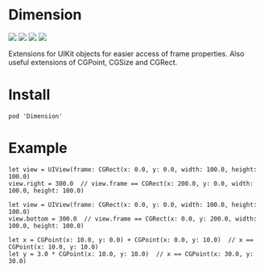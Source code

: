 # Dimension

[![](https://img.shields.io/cocoapods/v/Dimension.svg?style=flat-square)](https://cocoapods.org/pods/Dimension)
![](https://img.shields.io/travis/materik/meviewextensions.svg?style=flat-square)
![](https://img.shields.io/cocoapods/p/Dimension.svg?style=flat-square)
![](https://img.shields.io/cocoapods/l/Dimension.svg?style=flat-square)

Extensions for UIKit objects for easier access of frame properties.
Also useful extensions of CGPoint, CGSize and CGRect.

# Install

```
pod 'Dimension'
```

# Example

```
let view = UIView(frame: CGRect(x: 0.0, y: 0.0, width: 100.0, height: 100.0)
view.right = 300.0  // view.frame == CGRect(x: 200.0, y: 0.0, width: 100.0, height: 100.0)
```
```
let view = UIView(frame: CGRect(x: 0.0, y: 0.0, width: 100.0, height: 100.0)
view.bottom = 300.0  // view.frame == CGRect(x: 0.0, y: 200.0, width: 100.0, height: 100.0)
```
```
let x = CGPoint(x: 10.0, y: 0.0) + CGPoint(x: 0.0, y: 10.0)  // x == CGPoint(x: 10.0, y: 10.0)
let y = 3.0 * CGPoint(x: 10.0, y: 10.0)  // x == CGPoint(x: 30.0, y: 30.0)
```
